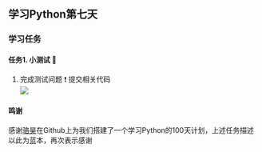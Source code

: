 ## 学习Python第七天

### 学习任务


#### 任务1. 小测试 :muscle:

1. 完成测试问题 :exclamation: 提交相关代码  
![](../question/test.png)

#### 鸣谢
感谢[骆昊](https://github.com/jackfrued/Python-100-Days)在Github上为我们搭建了一个学习Python的100天计划，上述任务描述以此为蓝本，再次表示感谢
